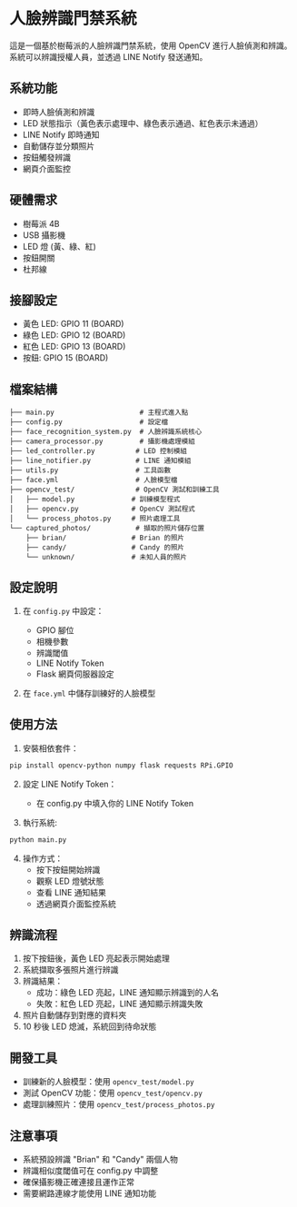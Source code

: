 # 人臉辨識門禁系統

這是一個基於樹莓派的人臉辨識門禁系統，使用 OpenCV 進行人臉偵測和辨識。系統可以辨識授權人員，並透過 LINE Notify 發送通知。

## 系統功能

- 即時人臉偵測和辨識
- LED 狀態指示（黃色表示處理中、綠色表示通過、紅色表示未通過）
- LINE Notify 即時通知
- 自動儲存並分類照片
- 按鈕觸發辨識
- 網頁介面監控

## 硬體需求

- 樹莓派 4B
- USB 攝影機
- LED 燈 (黃、綠、紅)
- 按鈕開關
- 杜邦線

## 接腳設定

- 黃色 LED: GPIO 11 (BOARD)
- 綠色 LED: GPIO 12 (BOARD)
- 紅色 LED: GPIO 13 (BOARD)
- 按鈕: GPIO 15 (BOARD)

## 檔案結構

```
├── main.py                     # 主程式進入點
├── config.py                   # 設定檔
├── face_recognition_system.py  # 人臉辨識系統核心
├── camera_processor.py         # 攝影機處理模組
├── led_controller.py          # LED 控制模組
├── line_notifier.py           # LINE 通知模組
├── utils.py                   # 工具函數
├── face.yml                   # 人臉模型檔
├── opencv_test/               # OpenCV 測試和訓練工具
│   ├── model.py              # 訓練模型程式
│   ├── opencv.py             # OpenCV 測試程式
│   └── process_photos.py     # 照片處理工具
└── captured_photos/           # 擷取的照片儲存位置
    ├── brian/                # Brian 的照片
    ├── candy/                # Candy 的照片
    └── unknown/              # 未知人員的照片
```

## 設定說明

1. 在 `config.py` 中設定：
   - GPIO 腳位
   - 相機參數
   - 辨識閾值
   - LINE Notify Token
   - Flask 網頁伺服器設定

2. 在 `face.yml` 中儲存訓練好的人臉模型

## 使用方法

1. 安裝相依套件：
```bash
pip install opencv-python numpy flask requests RPi.GPIO
```

2. 設定 LINE Notify Token：
   - 在 config.py 中填入你的 LINE Notify Token

3. 執行系統:
```bash
python main.py
```

4. 操作方式：
   - 按下按鈕開始辨識
   - 觀察 LED 燈號狀態
   - 查看 LINE 通知結果
   - 透過網頁介面監控系統

## 辨識流程

1. 按下按鈕後，黃色 LED 亮起表示開始處理
2. 系統擷取多張照片進行辨識
3. 辨識結果：
   - 成功：綠色 LED 亮起，LINE 通知顯示辨識到的人名
   - 失敗：紅色 LED 亮起，LINE 通知顯示辨識失敗
4. 照片自動儲存到對應的資料夾
5. 10 秒後 LED 熄滅，系統回到待命狀態

## 開發工具

- 訓練新的人臉模型：使用 `opencv_test/model.py`
- 測試 OpenCV 功能：使用 `opencv_test/opencv.py`
- 處理訓練照片：使用 `opencv_test/process_photos.py`

## 注意事項

- 系統預設辨識 "Brian" 和 "Candy" 兩個人物
- 辨識相似度閾值可在 config.py 中調整
- 確保攝影機正確連接且運作正常
- 需要網路連線才能使用 LINE 通知功能